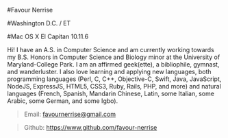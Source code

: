 #Favour Nerrise

#Washington D.C. / ET

#Mac OS X El Capitan 10.11.6

Hi! I have an A.S. in Computer Science and am currently working towards my B.S. Honors in Computer Science and Biology minor at the University of Maryland-College Park.  I am an affirmed geek(ette), a bibliophile, gymnast, and wanderluster. I also love 
learning and applying new languages, both programming languages (Perl, C, C++, Objective-C, Swift, Java, JavaScript, NodeJS, ExpressJS, HTML5, CSS3, Ruby, 
Rails, PHP, and more) and natural languages (French, Spanish, Mandarin Chinese, Latin, some Italian, some Arabic, some German, and some Igbo).

> Email: favournerrise@gmail.com

> Github: https://www.github.com/favour-nerrise
